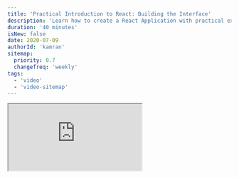 ```yaml
---
title: 'Practical Introduction to React: Building the Interface'
description: 'Learn how to create a React Application with practical example.'
duration: '40 minutes'
isNew: false
date: 2020-07-09
authorId: 'kamran'
sitemap:
  priority: 0.7
  changefreq: 'weekly'
tags:
  - 'video'
  - 'video-sitemap'
---
```


<iframe class="w-full aspect-video mb-5" src="https://www.youtube.com/embed/zPqzKqjtEL4" title="Practical Introduction to React Part 1"></iframe>
